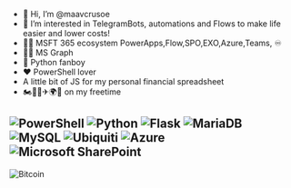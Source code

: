 - 👋 Hi, I’m @maavcrusoe
- 👀 I’m interested in TelegramBots, automations and Flows to make life easier and lower costs!
- 👨‍🎓 MSFT 365 ecosystem PowerApps,Flow,SPO,EXO,Azure,Teams, ♾
- 🤙🏽 MS Graph
- 🐍 Python fanboy
- ❤ PowerShell lover
- A little bit of JS for my personal financial spreadsheet
- 🏍🚴‍♂️✈🌍📸 on my freetime




<!---
maavcrusoe/maavcrusoe is a ✨ special ✨ repository because its `README.md` (this file) appears on your GitHub profile.
You can click the Preview link to take a look at your changes.
--->
![PowerShell](https://img.shields.io/badge/PowerShell-%235391FE.svg?style=for-the-badge&logo=powershell&logoColor=white)
![Python](https://img.shields.io/badge/python-3670A0?style=for-the-badge&logo=python&logoColor=ffdd54)
![Flask](https://img.shields.io/badge/flask-%23000.svg?style=for-the-badge&logo=flask&logoColor=white)
![MariaDB](https://img.shields.io/badge/MariaDB-003545?style=for-the-badge&logo=mariadb&logoColor=white)
![MySQL](https://img.shields.io/badge/mysql-%2300f.svg?style=for-the-badge&logo=mysql&logoColor=white)
![Ubiquiti](https://img.shields.io/badge/ubiquiti-%230559C9.svg?style=for-the-badge&logo=ubiquiti&logoColor=white)
![Azure](https://img.shields.io/badge/azure-%230072C6.svg?style=for-the-badge&logo=microsoftazure&logoColor=white)
![Microsoft SharePoint ](https://img.shields.io/badge/Microsoft_SharePoint-0078D4?style=for-the-badge&logo=microsoft-sharepoint&logoColor=white)
---
![Bitcoin](https://img.shields.io/badge/Bitcoin-000?style=for-the-badge&logo=bitcoin&logoColor=white)
